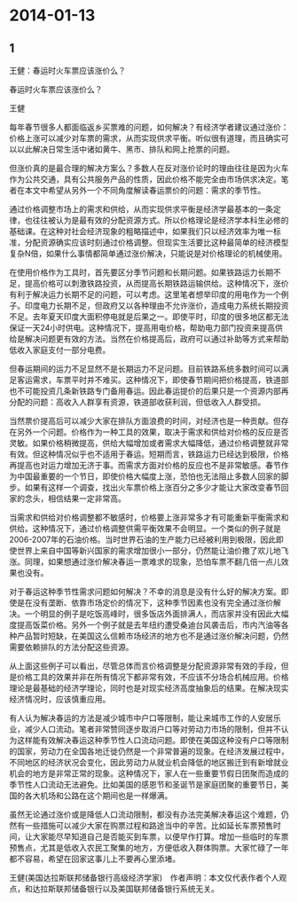 # 2014-01-13

## 1

王健：春运时火车票应该涨价么？

春运时火车票应该涨价么？

王健

每年春节很多人都面临返乡买票难的问题，如何解决？有经济学者建议通过涨价：价格上涨可以减少对车票的需求，从而实现供求平衡。听似很有道理，而且确实可以以此解决日常生活中诸如黄牛、黑市、排队和网上抢票的问题。

但涨价真的是最合理的解决方案么？多数人在反对涨价论时的理由往往是因为火车作为公共交通，具有公共服务产品的性质，因此价格不能完全由市场供求决定。笔者在本文中希望从另外一个不同角度解读春运票价的问题：需求的季节性。

通过价格调整市场上的需求和供给，从而实现供求平衡是经济学最基本的一条定律，也往往被认为是最有效的分配资源方式。所以价格理论是经济学本科生必修的基础课。在这种对社会经济现象的粗略描述中，如果我们只以经济效率为唯一标准，分配资源确实应该时刻通过价格调整。但现实生活要比这种最简单的经济模型复杂N倍，如果什么事情都简单通过涨价解决，只能说是对价格理论的机械使用。

在使用价格作为工具时，首先要区分季节问题和长期问题。如果铁路运力长期不足，提高价格可以刺激铁路投资，从而提高长期铁路运输供给。这种情况下，涨价有利于解决运力长期不足的问题，可以考虑。这里笔者想举印度的用电作为一个例子。印度电力长期不足，但政府又以各种理由不允许涨价，造成电力系统长期投资不足。去年夏天印度大面积停电就是后果之一。即使平时，印度的很多地区都无法保证一天24小时供电。这种情况下，提高用电价格，帮助电力部门投资来提高供给是解决问题更有效的方法。当然在价格提高后，政府可以通过补助等方式来帮助低收入家庭支付一部分电费。

但春运期间的运力不足显然不是长期运力不足问题。目前铁路系统多数时间可以满足客运需求，车票平时并不难买。这种情况下，即使春节期间把价格提高，铁道部也不可能投资几条新铁路专门备用春运。因此春运提价的后果只是一个资源内部再分配的问题：高收入人群享有资源，铁道部收获利润，但低收入人群受损。

当然票价提高后可以减少大家在排队方面浪费的时间，对经济也是一种贡献。但存在另外一个问题。价格作为一种工具的效果，取决于需求和供给对价格的反应是否灵敏。如果价格稍微提高，供给大幅增加或者需求大幅降低，通过价格调整就非常有效。但这种情况似乎也不适用于春运。短期而言，铁路运力已经达到极限，价格再提高也对运力增加无济于事。而需求方面对价格的反应也不是非常敏感。春节作为中国最重要的一个节日，即使价格大幅度上涨，恐怕也无法阻止多数人回家的脚步。如果有这样一个调查，找出火车票价格上涨百分之多少才能让大家改变春节回家的念头，相信结果一定非常高。

当需求和供给对价格调整都不敏感时，价格要上涨非常多才有可能重新平衡需求和供给。这种情况下，通过价格调整供需平衡效果不会明显。一个类似的例子就是2006-2007年的石油价格。当时世界石油的生产能力已经被利用到极限，因此即使世界上来自中国等新兴国家的需求增加很小一部分，仍然能让油价撒了欢儿地飞涨。同理，如果想通过涨价解决春运一票难求的现象，恐怕车票不翻几倍一点儿效果也没有。

对于春运这种季节性需求问题如何解决？不幸的消息是没有什么好的解决方案。即使是在没有垄断、依靠市场定价的情况下，这种季节因素也没有完全通过涨价解决。一个明显的例子是吃饭高峰时，很多饭店外面排满人，而店家并没有因此大幅度提高饭菜价格。另外一个例子就是去年纽约遭受桑迪台风袭击后，市内汽油等各种产品暂时短缺，在美国这么信赖市场经济的地方也不是通过涨价解决问题，仍然需要依赖排队的方法分配这些资源。

从上面这些例子可以看出，尽管总体而言价格调整是分配资源非常有效的手段，但是价格工具的效果并非在所有情况下都非常有效，不应该不分场合机械应用。价格理论是最基础的经济学理论，同时也是对现实经济高度抽象后的结果。在解决现实经济情况时，应该慎重应用。

有人认为解决春运的方法是减少城市中户口等限制，能让来城市工作的人安居乐业，减少人口流动。笔者非常赞同逐步取消户口等对劳动力市场的限制，但并不认为这样能有效解决春运这种季节性人口流动问题。即使在美国这种没有户口等限制的国家，劳动力在全国各地迁徙仍然是一个非常普遍的现象。在经济发展过程中，不同地区的经济状况会变化，因此劳动力从就业机会降低的地区搬迁到有新增就业机会的地方是非常正常的现象。这种情况下，家人在一些重要节假日团聚而造成的季节性人口流动无法避免。比如美国的感恩节和圣诞节是家庭团聚的重要节日，美国的各大机场和公路在这个期间也是一样爆满。

虽然无论通过涨价或是降低人口流动限制，都没有办法完美解决春运这个难题，仍然有一些措施可以减少大家在购票过程和路途当中的辛苦。比如延长车票预售时间，让大家能尽早知道自己是否能买到车票，以便早作打算。增加一些临时的车票预售点，尤其是低收入农民工聚集的地方，方便低收入群体购票。大家忙碌了一年都不容易，希望在回家这事儿上不要再心里添堵。

王健(美国达拉斯联邦储备银行高级经济学家)　作者声明：本文仅代表作者个人观点，和达拉斯联邦储备银行以及美国联邦储备银行系统无关。

